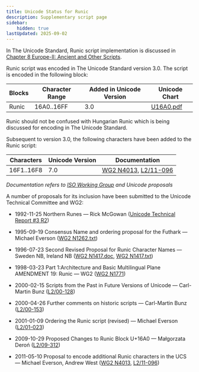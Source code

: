 ```yaml
---
title: Unicode Status for Runic
description: Supplementary script page
sidebar:
    hidden: true
lastUpdated: 2025-09-02
---
```


In The Unicode Standard, Runic script implementation is discussed in [Chapter 8 Europe-II: Ancient and Other Scripts](http://www.unicode.org/versions/latest/ch08.pdf).

[comment]: # (end of intro)

[comment]: # (start of blocks)

Runic script was encoded in The Unicode Standard version 3.0. The script is encoded in the following block:

| Blocks  |  Character Range  |  Added in Unicode Version  |  Unicode Chart  |
| ------- | ----------------- | -------------------------- | --------------- |
| Runic |  16A0..16FF  |  3.0  |  [U16A0.pdf](http://www.unicode.org/charts/PDF/U16A0.pdf)  |

Runic should not be confused with Hungarian Runic which is being discussed for encoding in The Unicode Standard.

[comment]: # (end of blocks)

[comment]: # (start of chars)

Subsequent to version 3.0, the following characters have been added to the Runic script:

| Characters | Unicode Version | Documentation |
| ---------- | --------------- | ------------- |
| 16F1..16F8 | 7.0 | [WG2 N4013](https://www.unicode.org/wg2/docs/n4013.pdf), [L2/11-096](http://www.unicode.org/cgi-bin/GetMatchingDocs.pl?L2/11-096) |

_Documentation refers to [ISO Working Group](https://www.unicode.org/wg2/) and Unicode proposals_

[comment]: # (end of chars)

[comment]: # (start of rest)

A number of proposals for its inclusion have been submitted to the Unicode Technical Committee and WG2:

- 1992-11-25 Northern Runes — Rick McGowan ([Unicode Technical Report #3 R2](http://www.unicode.org/reports/tr3-2/))

- 1995-09-19 Consensus Name and ordering proposal for the Futhark — Michael Everson ([WG2 N1262.txt](https://www.unicode.org/wg2/docs/n1262.txt))

- 1996-07-23 Second Revised Proposal for Runic Character Names — Sweden NB, Ireland NB ([WG2 N1417.doc](https://www.unicode.org/wg2/docs/n1417.doc), [WG2 N1417.txt](https://www.unicode.org/wg2/docs/n1417.txt))

- 1998-03-23 Part 1:Architecture and Basic Multilingual Plane AMENDMENT 19: Runic — WG2 ([WG2 N1771](https://www.unicode.org/wg2/docs/n1771.pdf))

- 2000-02-15 Scripts from the Past in Future Versions of Unicode — Carl-Martin Bunz ([L2/00-128](http://www.unicode.org/cgi-bin/GetMatchingDocs.pl?L2/00-128))

- 2000-04-26 Further comments on historic scripts — Carl-Martin Bunz ([L2/00-153](http://www.unicode.org/cgi-bin/GetMatchingDocs.pl?L2/00-153))

- 2001-01-09 Ordering the Runic script (revised) — Michael Everson ([L2/01-023](http://www.unicode.org/cgi-bin/GetMatchingDocs.pl?L2/01-023))

- 2009-10-29 Proposed Changes to Runic Block U+16A0 — Małgorzata Deroń ([L2/09-312](http://www.unicode.org/cgi-bin/GetMatchingDocs.pl?L2/09-312))

- 2011-05-10 Proposal to encode additional Runic characters in the UCS — Michael Everson, Andrew West ([WG2 N4013](https://www.unicode.org/wg2/docs/n4013.pdf), [L2/11-096](http://www.unicode.org/cgi-bin/GetMatchingDocs.pl?L2/11-096))
